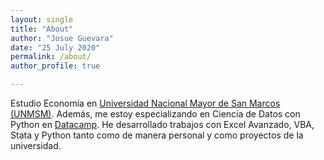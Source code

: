 ```yaml
---
layout: single
title: "About"
author: "Josue Guevara"
date: "25 July 2020"
permalink: /about/
author_profile: true

---
```


Estudio Economía en [Universidad Nacional Mayor de San Marcos (UNMSM)](https://es.wikipedia.org/wiki/Universidad_Nacional_Mayor_de_San_Marcos). Además, me estoy especializando en Ciencia de Datos con Python en [Datacamp](https://www.datacamp.com/). He desarrollado trabajos con Excel Avanzado, VBA, Stata y Python tanto como de manera personal y como proyectos de la universidad.
